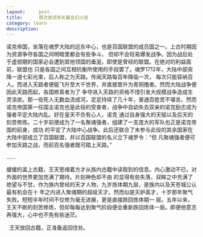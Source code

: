 ```yaml
---
layout:     post
title:      首次尝试写长篇玄幻小说
category: learn
description:
---
```


诺克帝国，坐落在魂罗大陆的远东中心，也是百国联盟的成员国之一。上古时期因为资源争夺各国之间明暗里都会有些争斗，
但却不会轻易爆发战争。因为战后处于虚弱期的国家必会遭到其他领国的垂涎，即使是曾经的联盟。在绝对的利益面前，联盟也
只是各国之间互相抗衡所使用的手段罢了。魂罗1712年，大陆中部突降一道七彩光束，后人称之为天路。传闻天路每百年降临一次，
每次只能容纳百人。而进入天路者便能飞升至大千世界，并直接晋升为青铜撸者。然而大陆战争便因此天路而起，各国修真者为了
争夺进入天路的资格不惜引发大规模战争造成生灵涂炭。那一役死人无数血流成河，足足持续了几十年，普通百姓苦不堪言。然而
诺克帝国第一任国主诺克也是此役的受害者，战争中自幼失去双亲的诺克励志成为强者平定大陆内乱。好在皇天不负有心人，诺克
通过自身强大的天赋以及后天的刻苦修炼。二十岁前便成为了一名聚魂强者，组建了一支庞大的军队也正是诺克帝国的前身，成功
的平定了大陆中心战争。此后还联合了未参与此役的其余国家在大陆中部成立了百国联盟，并以百国联盟的名义立下魂罗令：“但
凡聚魂强者便可参加天路之战，而前百名强者既可踏上天路。”

......
  
缓缓的盖上古籍，王天思绪着方才从族内古籍中读取到的信息。内心激动不已，对外面的世界更加充满了期待。片刻神色却不由
的显得有些失落，双眸之中充满了绝望与不甘。作为族内曾经的天才人物，九岁炼体期九层，是族内以及天苍城公认最有机会在十
年之内进入聚魂期的超级天才。然而似是天妒英才，十岁那年聚气失败。短短半年时间不仅修为毫无进展，更是直接跌回炼体期一
层。五年以来，王天不断的刻苦修炼，但却每每达到聚气阶段便会重新跌回炼体一层。即便他意志再强大，心中也不免有些迷茫。

&nbsp;&nbsp;王天放回古籍，正准备返回住处。
